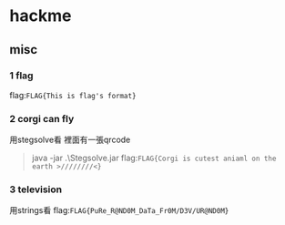 # hackme
## misc
### 1 flag
flag:`FLAG{This is flag's format}`
### 2 corgi can fly
用stegsolve看 裡面有一張qrcode 
> java -jar .\Stegsolve.jar
flag:`FLAG{Corgi is cutest aniaml on the earth >////////<}`
### 3 television
用strings看
flag:`FLAG{PuRe_R@ND0M_DaTa_Fr0M/D3V/UR@ND0M}`
